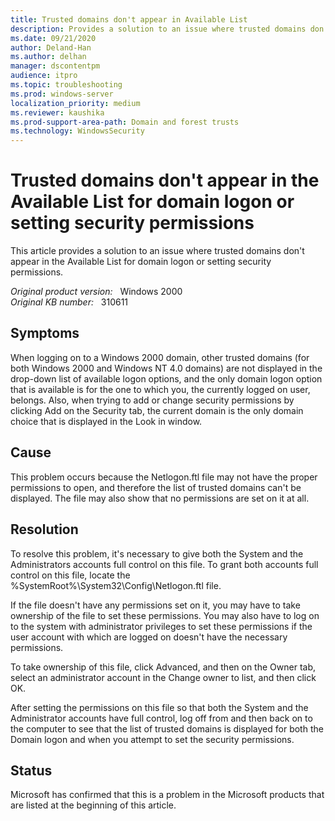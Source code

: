 ```yaml
---
title: Trusted domains don't appear in Available List
description: Provides a solution to an issue where trusted domains don't appear in the Available List for domain logon or setting security permissions.
ms.date: 09/21/2020
author: Deland-Han 
ms.author: delhan
manager: dscontentpm
audience: itpro
ms.topic: troubleshooting
ms.prod: windows-server
localization_priority: medium
ms.reviewer: kaushika
ms.prod-support-area-path: Domain and forest trusts
ms.technology: WindowsSecurity
---
```

# Trusted domains don't appear in the Available List for domain logon or setting security permissions

This article provides a solution to an issue where trusted domains don't appear in the Available List for domain logon or setting security permissions.

_Original product version:_ &nbsp; Windows 2000  
_Original KB number:_ &nbsp; 310611

## Symptoms

When logging on to a Windows 2000 domain, other trusted domains (for both Windows 2000 and Windows NT 4.0 domains) are not displayed in the drop-down list of available logon options, and the only domain logon option that is available is for the one to which you, the currently logged on user, belongs. Also, when trying to add or change security permissions by clicking Add on the Security tab, the current domain is the only domain choice that is displayed in the Look in window.

## Cause

This problem occurs because the Netlogon.ftl file may not have the proper permissions to open, and therefore the list of trusted domains can't be displayed. The file may also show that no permissions are set on it at all.

## Resolution

To resolve this problem, it's necessary to give both the System and the Administrators accounts full control on this file. To grant both accounts full control on this file, locate the %SystemRoot%\System32\Config\Netlogon.ftl file.

If the file doesn't have any permissions set on it, you may have to take ownership of the file to set these permissions. You may also have to log on to the system with administrator privileges to set these permissions if the user account with which are logged on doesn't have the necessary permissions.

To take ownership of this file, click Advanced, and then on the Owner tab, select an administrator account in the Change owner to list, and then click OK.

After setting the permissions on this file so that both the System and the Administrator accounts have full control, log off from and then back on to the computer to see that the list of trusted domains is displayed for both the Domain logon and when you attempt to set the security permissions.

## Status

Microsoft has confirmed that this is a problem in the Microsoft products that are listed at the beginning of this article.

